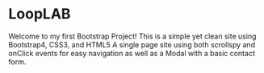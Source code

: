 # LoopLAB

Welcome to my first Bootstrap Project! This is a simple yet clean site using Bootstrap4, CSS3, and HTML5
A single page site using both scrollspy and onClick events for easy navigation as well as a Modal with a basic contact form.


